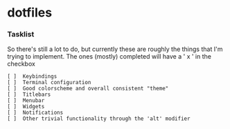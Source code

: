 # dotfiles



### Tasklist

  So there's still a lot to do, but currently these are roughly the things 
  that I'm trying to implement. The ones (mostly) completed will have a
  ' x ' in the checkbox

    [ ]  Keybindings
    [ ]  Terminal configuration
    [ ]  Good colorscheme and overall consistent "theme"
    [ ]  Titlebars
    [ ]  Menubar
    [ ]  Widgets
    [ ]  Notifications
    [ ]  Other trivial functionality through the 'alt' modifier


